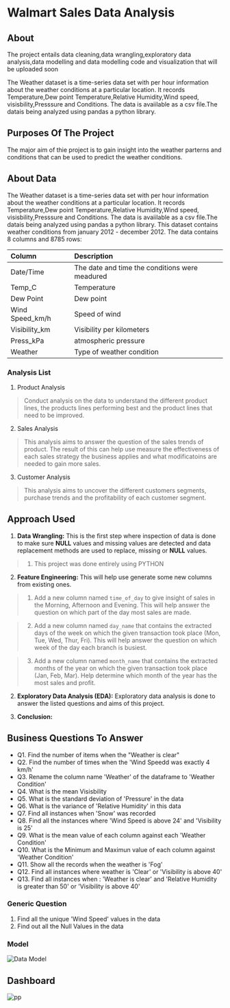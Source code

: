 # Walmart Sales Data Analysis

## About

The project entails data cleaning,data wrangling,exploratory data analysis,data modelling and data modelling code and visualization that will be uploaded soon

The Weather dataset is a time-series data set with per hour information about the weather conditions at a particular location. It records Temperature,Dew point Temperature,Relative Humidity,Wind speed,
visisbility,Presssure and Conditions.
The data is avaiilable as a csv file.The datais being analyzed using pandas a python library.

## Purposes Of The Project
The major aim of thie project is to gain insight into the weather parterns and conditions that can be used to predict the weather conditions.

## About Data

The Weather dataset is a time-series data set with per hour information about the weather conditions at a particular location. It records Temperature,Dew point Temperature,Relative Humidity,Wind speed,
visisbility,Presssure and Conditions.
The data is avaiilable as a csv file.The datais being analyzed using pandas a python library.
This dataset contains  weather conditions from january 2012  - december 2012. The data contains 8 columns and 8785 rows:

| Column                  | Description                             | 
| :---------------------- | :-------------------------------------- | 
| Date/Time               | The date and time the conditions were meadured             |
| Temp_C                  | Temperature        | 
| Dew Point               | Dew point               | 
| Wind Speed_km/h         | Speed of wind|
| Visibility_km           | Visibility per kilometers| 
| Press_kPa               | atmospheric pressure              |
| Weather                 | Type of weather condition         |






### Analysis List

1. Product Analysis

> Conduct analysis on the data to understand the different product lines, the products lines performing best and the product lines that need to be improved.

2. Sales Analysis

> This analysis aims to answer the question of the sales trends of product. The result of this can help use measure the effectiveness of each sales strategy the business applies and what modificatoins are needed to gain more sales.

3. Customer Analysis

> This analysis aims to uncover the different customers segments, purchase trends and the profitability of each customer segment.

## Approach Used

1. **Data Wrangling:** This is the first step where inspection of data is done to make sure **NULL** values and missing values are detected and data replacement methods are used to replace, missing or **NULL** values.

> 1. This project was done entirely using PYTHON

2. **Feature Engineering:** This will help use generate some new columns from existing ones.

> 1. Add a new column named `time_of_day` to give insight of sales in the Morning, Afternoon and Evening. This will help answer the question on which part of the day most sales are made.

> 2. Add a new column named `day_name` that contains the extracted days of the week on which the given transaction took place (Mon, Tue, Wed, Thur, Fri). This will help answer the question on which week of the day each branch is busiest.

> 3. Add a new column named `month_name` that contains the extracted months of the year on which the given transaction took place (Jan, Feb, Mar). Help determine which month of the year has the most sales and profit.

2. **Exploratory Data Analysis (EDA):** Exploratory data analysis is done to answer the listed questions and aims of this project.

3. **Conclusion:**

## Business Questions To Answer
  - Q1. Find the number of items when the "Weather is clear"
  - Q2. Find the number of times when the 'Wind Speedd was exactly 4 km/h' 
  - Q3. Rename the column name 'Weather' of the dataframe to 'Weather Condition'
  - Q4. What is the mean Visisbility
  - Q5. What is the standard deviation of 'Pressure' in the data
  - Q6. What is the variance of 'Relative Humidity' in this data
  - Q7. Find all instances when 'Snow' was recorded
  - Q8. Find all the instances where 'Wind Speed is above 24' and 'Visibility is 25'
  - Q9. What is the mean value of each column against each 'Weather Condition'
  - Q10. What is the Minimum and Maximun value of each column against 'Weather Condition'
  - Q11. Show all the records when the weather is 'Fog'
  - Q12. Find all instances where weather is 'Clear' or 'Visibility is above 40'
  - Q13. Find all instances when :
  'Weather is clear' and 'Relative Humidity is greater than 50'
  or
  'Visibility is above 40'

### Generic Question

1. Find all the unique 'Wind Speed' values in the data
2. Find out all the Null Values in the data



### Model
![Data Model](https://lucid.app/publicSegments/view/70a34985-32d9-4731-93a0-1ef1df23c541/image.png)

## Dashboard
![pp](https://github.com/kayikalvin/Weather-dataset-Analysis/assets/161039123/763af298-3ea7-403c-812a-da17862d11dc)




